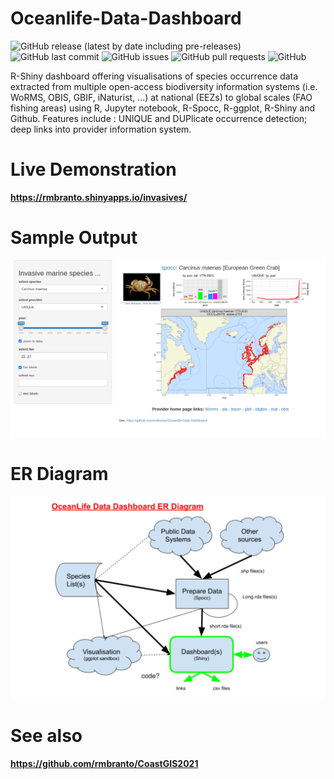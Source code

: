 # Oceanlife-Data-Dashboard

![GitHub release (latest by date including pre-releases)](https://img.shields.io/github/v/release/rmbranto/Oceanlife-Data-Dashboard?include_prereleases)
![GitHub last commit](https://img.shields.io/github/last-commit/rmbranto/Oceanlife-Data-Dashboard)
![GitHub issues](https://img.shields.io/github/issues-raw/rmbranto/Oceanlife-Data-Dashboard)
![GitHub pull requests](https://img.shields.io/github/issues-pr/rmbranto/Oceanlife-Data-Dashboard)
![GitHub](https://img.shields.io/github/license/rmbranto/Oceanlife-Data-Dashboard)


R-Shiny dashboard offering visualisations of species occurrence data extracted from multiple open-access biodiversity information systems (i.e. WoRMS, OBIS, GBIF, iNaturist, ...) at national (EEZs) to global scales (FAO fishing areas) using R, Jupyter notebook, R-Spocc, R-ggplot, R-Shiny and Github. Features include : UNIQUE and DUPlicate occurrence detection; deep links into provider information system.

# Live Demonstration 

<strong><a href="https://rmbranto.shinyapps.io/invasives/">https://rmbranto.shinyapps.io/invasives/</a></strong>

# Sample Output

![Random PNG](https://github.com/rmbranto/Oceanlife-Data-Dashboard/blob/main/assets/images/sample_output.png)

# ER Diagram

![Random PNG](https://github.com/rmbranto/Oceanlife-Data-Dashboard/blob/main/assets/images/er_diagram.png)

# See also 

<strong><a href="https://github.com/rmbranto/CoastGIS2021">https://github.com/rmbranto/CoastGIS2021</a></strong>
